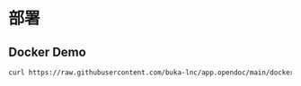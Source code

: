 # 部署

## Docker Demo

```bash
curl https://raw.githubusercontent.com/buka-lnc/app.opendoc/main/docker-compose.yaml | docker compose -f - up -d
```
